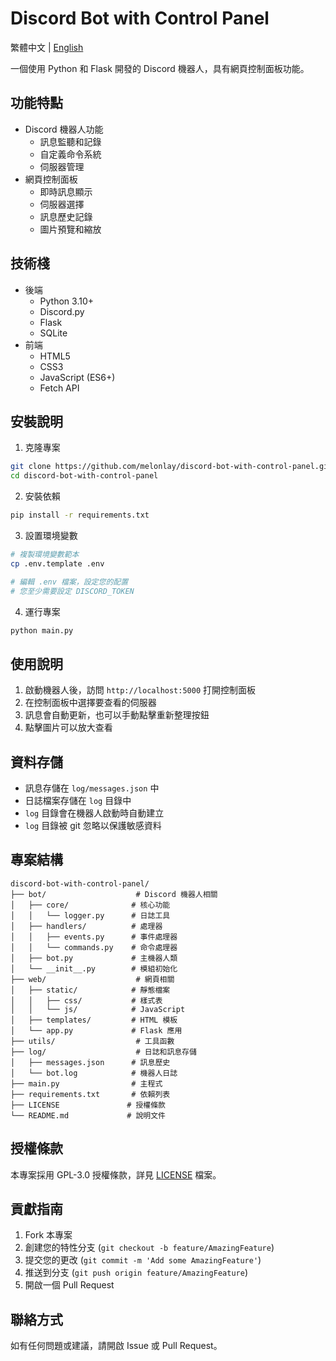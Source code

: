 # Discord Bot with Control Panel

繁體中文 | [English](README.md)

一個使用 Python 和 Flask 開發的 Discord 機器人，具有網頁控制面板功能。

## 功能特點

- Discord 機器人功能
  - 訊息監聽和記錄
  - 自定義命令系統
  - 伺服器管理
- 網頁控制面板
  - 即時訊息顯示
  - 伺服器選擇
  - 訊息歷史記錄
  - 圖片預覽和縮放

## 技術棧

- 後端
  - Python 3.10+
  - Discord.py
  - Flask
  - SQLite
- 前端
  - HTML5
  - CSS3
  - JavaScript (ES6+)
  - Fetch API

## 安裝說明

1. 克隆專案
```bash
git clone https://github.com/melonlay/discord-bot-with-control-panel.git
cd discord-bot-with-control-panel
```

2. 安裝依賴
```bash
pip install -r requirements.txt
```

3. 設置環境變數
```bash
# 複製環境變數範本
cp .env.template .env

# 編輯 .env 檔案，設定您的配置
# 您至少需要設定 DISCORD_TOKEN
```

4. 運行專案
```bash
python main.py
```

## 使用說明

1. 啟動機器人後，訪問 `http://localhost:5000` 打開控制面板
2. 在控制面板中選擇要查看的伺服器
3. 訊息會自動更新，也可以手動點擊重新整理按鈕
4. 點擊圖片可以放大查看

## 資料存儲

- 訊息存儲在 `log/messages.json` 中
- 日誌檔案存儲在 `log` 目錄中
- `log` 目錄會在機器人啟動時自動建立
- `log` 目錄被 git 忽略以保護敏感資料

## 專案結構

```
discord-bot-with-control-panel/
├── bot/                    # Discord 機器人相關
│   ├── core/              # 核心功能
│   │   └── logger.py      # 日誌工具
│   ├── handlers/          # 處理器
│   │   ├── events.py      # 事件處理器
│   │   └── commands.py    # 命令處理器
│   ├── bot.py             # 主機器人類
│   └── __init__.py        # 模組初始化
├── web/                    # 網頁相關
│   ├── static/            # 靜態檔案
│   │   ├── css/           # 樣式表
│   │   └── js/            # JavaScript
│   ├── templates/         # HTML 模板
│   └── app.py             # Flask 應用
├── utils/                  # 工具函數
├── log/                    # 日誌和訊息存儲
│   ├── messages.json      # 訊息歷史
│   └── bot.log            # 機器人日誌
├── main.py                # 主程式
├── requirements.txt       # 依賴列表
├── LICENSE               # 授權條款
└── README.md             # 說明文件
```

## 授權條款

本專案採用 GPL-3.0 授權條款，詳見 [LICENSE](LICENSE) 檔案。

## 貢獻指南

1. Fork 本專案
2. 創建您的特性分支 (`git checkout -b feature/AmazingFeature`)
3. 提交您的更改 (`git commit -m 'Add some AmazingFeature'`)
4. 推送到分支 (`git push origin feature/AmazingFeature`)
5. 開啟一個 Pull Request

## 聯絡方式

如有任何問題或建議，請開啟 Issue 或 Pull Request。 
